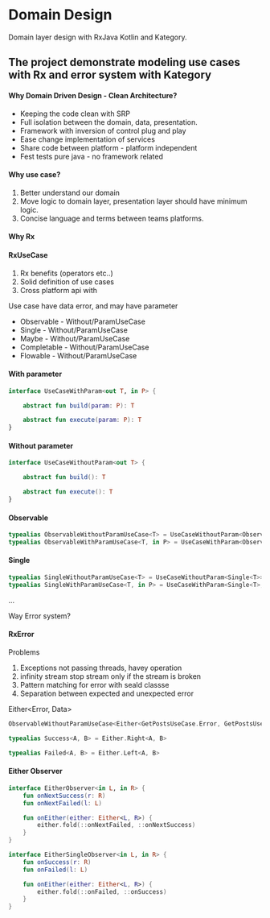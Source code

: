 # Domain Design 
Domain layer design with RxJava Kotlin and Kategory.

## The project demonstrate modeling use cases with Rx and error system with Kategory

#### Why Domain Driven Design - Clean Architecture?

* Keeping the code clean with SRP
* Full isolation between the domain, data, presentation.
* Framework with inversion of control plug and play 
* Ease change implementation of services
* Share code between platform - platform independent
* Fest tests pure java - no framework related

#### Why use case? 
1. Better understand our domain
2. Move logic to domain layer, presentation layer should have minimum logic.
3. Concise language and terms between teams platforms.

#### Why Rx

#### RxUseCase

1. Rx benefits (operators etc..)
1. Solid definition of use cases
2. Cross platform api with

Use case have data error, and may have parameter

* Observable - Without/ParamUseCase
* Single - Without/ParamUseCase
* Maybe - Without/ParamUseCase
* Completable - Without/ParamUseCase
* Flowable - Without/ParamUseCase

#### With parameter

```kotlin
interface UseCaseWithParam<out T, in P> {

    abstract fun build(param: P): T

    abstract fun execute(param: P): T
}
```

#### Without parameter
```kotlin
interface UseCaseWithoutParam<out T> {

    abstract fun build(): T

    abstract fun execute(): T
}
```

#### Observable
```kotlin
typealias ObservableWithoutParamUseCase<T> = UseCaseWithoutParam<Observable<T>>
typealias ObservableWithParamUseCase<T, in P> = UseCaseWithParam<Observable<T>, P>
```

#### Single
```kotlin
typealias SingleWithoutParamUseCase<T> = UseCaseWithoutParam<Single<T>>
typealias SingleWithParamUseCase<T, in P> = UseCaseWithParam<Single<T>, P>
```

...

Way Error system? 
#### RxError 

Problems 
1. Exceptions not passing threads, havey operation
2. infinity stream stop stream only if the stream is broken 
3. Pattern matching for error with seald classse 
4. Separation between expected and unexpected error

Either<Error, Data>
```kotlin
ObservableWithoutParamUseCase<Either<GetPostsUseCase.Error, GetPostsUseCase.Data>>
```
```kotlin
typealias Success<A, B> = Either.Right<A, B>

typealias Failed<A, B> = Either.Left<A, B>
```

#### Either Observer
```kotlin
interface EitherObserver<in L, in R> {
    fun onNextSuccess(r: R)
    fun onNextFailed(l: L)

    fun onEither(either: Either<L, R>) {
        either.fold(::onNextFailed, ::onNextSuccess)
    }
}

interface EitherSingleObserver<in L, in R> {
    fun onSuccess(r: R)
    fun onFailed(l: L)

    fun onEither(either: Either<L, R>) {
        either.fold(::onFailed, ::onSuccess)
    }
}
```


